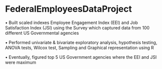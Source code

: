# FederalEmployeesDataProject

• Built scaled indexes Employee Engagement Index (EEI) and Job Satisfaction Index (JSI) using the Survey which captured data from 100 different US Governmental agencies

• Performed univariate & bivariate exploratory analysis, hypothesis testing, ANOVA tests, Wilcox test, Sampling and Graphical representation using R

• Eventually, figured top 5 US Government agencies where the EEI and JSI were maximum
